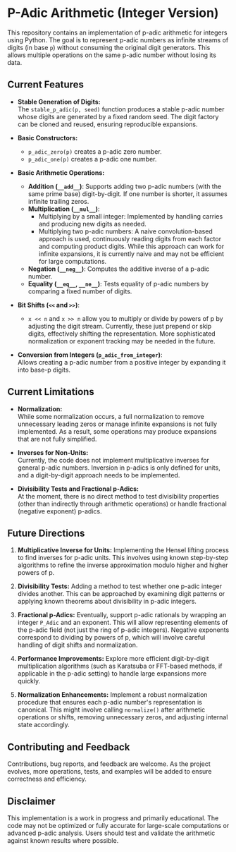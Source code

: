 # P-Adic Arithmetic (Integer Version)

This repository contains an implementation of p-adic arithmetic for integers using Python. The goal is to represent p-adic numbers as infinite streams of digits (in base `p`) without consuming the original digit generators. This allows multiple operations on the same p-adic number without losing its data.

## Current Features

- **Stable Generation of Digits:**  
  The `stable_p_adic(p, seed)` function produces a stable p-adic number whose digits are generated by a fixed random seed. The digit factory can be cloned and reused, ensuring reproducible expansions.

- **Basic Constructors:**  
  - `p_adic_zero(p)` creates a p-adic zero number.
  - `p_adic_one(p)` creates a p-adic one number.

- **Basic Arithmetic Operations:**
  - **Addition (`__add__`)**: Supports adding two p-adic numbers (with the same prime base) digit-by-digit. If one number is shorter, it assumes infinite trailing zeros.
  - **Multiplication (`__mul__`)**:  
    - Multiplying by a small integer: Implemented by handling carries and producing new digits as needed.
    - Multiplying two p-adic numbers: A naive convolution-based approach is used, continuously reading digits from each factor and computing product digits. While this approach can work for infinite expansions, it is currently naive and may not be efficient for large computations.
  - **Negation (`__neg__`)**: Computes the additive inverse of a p-adic number.
  - **Equality (`__eq__`, `__ne__`)**: Tests equality of p-adic numbers by comparing a fixed number of digits.

- **Bit Shifts (`<<` and `>>`)**:  
  - `x << n` and `x >> n` allow you to multiply or divide by powers of p by adjusting the digit stream. Currently, these just prepend or skip digits, effectively shifting the representation. More sophisticated normalization or exponent tracking may be needed in the future.

- **Conversion from Integers (`p_adic_from_integer`)**:  
  Allows creating a p-adic number from a positive integer by expanding it into base-p digits.

## Current Limitations

- **Normalization:**  
  While some normalization occurs, a full normalization to remove unnecessary leading zeros or manage infinite expansions is not fully implemented. As a result, some operations may produce expansions that are not fully simplified.

- **Inverses for Non-Units:**  
  Currently, the code does not implement multiplicative inverses for general p-adic numbers. Inversion in p-adics is only defined for units, and a digit-by-digit approach needs to be implemented.

- **Divisibility Tests and Fractional p-Adics:**  
  At the moment, there is no direct method to test divisibility properties (other than indirectly through arithmetic operations) or handle fractional (negative exponent) p-adics.

## Future Directions

1. **Multiplicative Inverse for Units:**
   Implementing the Hensel lifting process to find inverses for p-adic units. This involves using known step-by-step algorithms to refine the inverse approximation modulo higher and higher powers of p.

2. **Divisibility Tests:**
   Adding a method to test whether one p-adic integer divides another. This can be approached by examining digit patterns or applying known theorems about divisibility in p-adic integers.

3. **Fractional p-Adics:**
   Eventually, support p-adic rationals by wrapping an integer `P_Adic` and an exponent. This will allow representing elements of the p-adic field (not just the ring of p-adic integers). Negative exponents correspond to dividing by powers of p, which will involve careful handling of digit shifts and normalization.

4. **Performance Improvements:**
   Explore more efficient digit-by-digit multiplication algorithms (such as Karatsuba or FFT-based methods, if applicable in the p-adic setting) to handle large expansions more quickly.

5. **Normalization Enhancements:**
   Implement a robust normalization procedure that ensures each p-adic number's representation is canonical. This might involve calling `normalize()` after arithmetic operations or shifts, removing unnecessary zeros, and adjusting internal state accordingly.

## Contributing and Feedback

Contributions, bug reports, and feedback are welcome. As the project evolves, more operations, tests, and examples will be added to ensure correctness and efficiency.

## Disclaimer

This implementation is a work in progress and primarily educational. The code may not be optimized or fully accurate for large-scale computations or advanced p-adic analysis. Users should test and validate the arithmetic against known results where possible.
